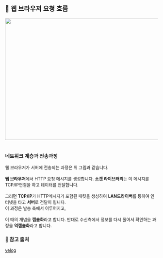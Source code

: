 ## 🧿 웹 브라우저 요청 흐름

<img src="https://user-images.githubusercontent.com/97212459/183596528-78ffc401-2d4a-416f-9b3b-16fda1b05d42.png" width="530" height="400"><br /><br />

### 네트워크 계층과 전송과정

웹 브라우저가 서버에 전송되는 과정은 위 그림과 같습니다. <br /><br /> <B>웹 브라우저</B>에서 HTTP 요청 메시지를 생성합니다. <B>소켓 라이브러리</B>는 이 메시지를 TCP/IP연결을 하고 데이터를 전달합니다. <br /><br />그러면 <B>TCP/IP</B>가 HTTP메시지가 포함된 패킷을 생성하여 <B>LAN드라이버</B>를 통하여 인터넷을 타고 <B>서버</B>로 전달이 됩니다. <br />이 과정은 발송 측에서 이루어지고, <br /><br />이 때의 개념을 <B>캡슐화</B>라고 합니다. 반대로 수신측에서 정보를 다시 풀어서 확인하는 과정을 <B>역캡슐화</B>라고 합니다.

### 🔗 참고 출처

[velog](https://velog.io/@nellholic108/%EB%84%A4%ED%8A%B8%EC%9B%8C%ED%81%AC-%EA%B0%9C%EB%85%90-%EC%A0%95%EB%A6%AC#%EB%84%A4%ED%8A%B8%EC%9B%8C%ED%81%AC-%EA%B8%B0%EB%B3%B8-%EA%B0%9C%EB%85%90)

